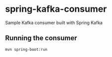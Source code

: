 # spring-kafka-consumer
Sample Kafka consumer built with Spring Kafka

## Running the consumer

```
mvn spring-boot:run
```
